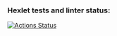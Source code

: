 ### Hexlet tests and linter status:
[![Actions Status](https://github.com/Ratatui048/frontend-project-44/actions/workflows/hexlet-check.yml/badge.svg)](https://github.com/Ratatui048/frontend-project-44/actions)